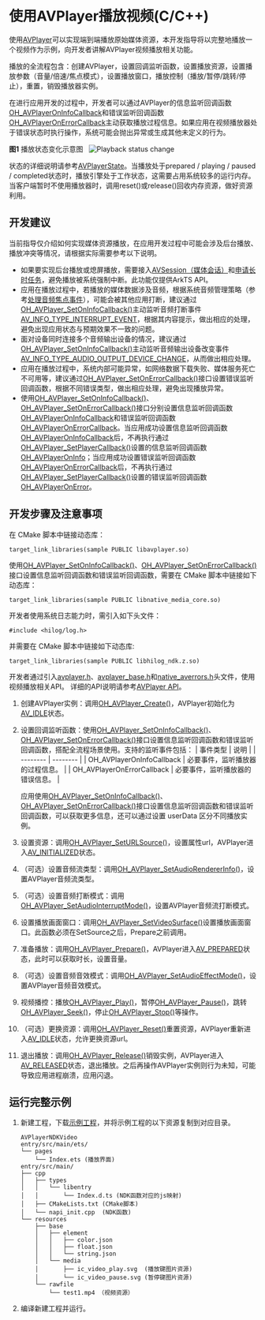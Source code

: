 # 使用AVPlayer播放视频(C/C++)
<!--Kit: Media Kit-->
<!--Subsystem: Multimedia-->
<!--Owner: @xushubo; @chennotfound-->
<!--Designer: @dongyu_dy-->
<!--Tester: @xchaosioda-->
<!--Adviser: @zengyawen-->

使用[AVPlayer](../../reference/apis-media-kit/capi-avplayer.md)可以实现端到端播放原始媒体资源，本开发指导将以完整地播放一个视频作为示例，向开发者讲解AVPlayer视频播放相关功能。

播放的全流程包含：创建AVPlayer，设置回调监听函数，设置播放资源，设置播放参数（音量/倍速/焦点模式），设置播放窗口，播放控制（播放/暂停/跳转/停止），重置，销毁播放器实例。

在进行应用开发的过程中，开发者可以通过AVPlayer的信息监听回调函数[OH_AVPlayerOnInfoCallback](../../reference/apis-media-kit/capi-avplayer-base-h.md#oh_avplayeroninfocallback)和错误监听回调函数[OH_AVPlayerOnErrorCallback](../../reference/apis-media-kit/capi-avplayer-base-h.md#oh_avplayeronerrorcallback)主动获取播放过程信息。如果应用在视频播放器处于错误状态时执行操作，系统可能会抛出异常或生成其他未定义的行为。

**图1** 播放状态变化示意图  
![Playback status change](figures/playback-status-change-ndk.png)

状态的详细说明请参考[AVPlayerState](../../reference/apis-media-kit/capi-avplayer-base-h.md#avplayerstate)。当播放处于prepared / playing / paused / completed状态时，播放引擎处于工作状态，这需要占用系统较多的运行内存。当客户端暂时不使用播放器时，调用reset()或release()回收内存资源，做好资源利用。

## 开发建议

当前指导仅介绍如何实现媒体资源播放，在应用开发过程中可能会涉及后台播放、播放冲突等情况，请根据实际需要参考以下说明。

- 如果要实现后台播放或熄屏播放，需要接入[AVSession（媒体会话）](../avsession/avsession-access-scene.md)和[申请长时任务](../../task-management/continuous-task.md)，避免播放被系统强制中断。此功能仅提供ArkTS API。
- 应用在播放过程中，若播放的媒体数据涉及音频，根据系统音频管理策略（参考[处理音频焦点事件](../audio/audio-playback-concurrency.md)），可能会被其他应用打断，建议通过[OH_AVPlayer_SetOnInfoCallback()](../../reference/apis-media-kit/capi-avplayer-h.md#oh_avplayer_setoninfocallback)主动监听音频打断事件[AV_INFO_TYPE_INTERRUPT_EVENT](../../reference/apis-media-kit/capi-avplayer-base-h.md#avplayeroninfotype)，根据其内容提示，做出相应的处理，避免出现应用状态与预期效果不一致的问题。
- 面对设备同时连接多个音频输出设备的情况，建议通过[OH_AVPlayer_SetOnInfoCallback()](../../reference/apis-media-kit/capi-avplayer-h.md#oh_avplayer_setoninfocallback)主动监听音频输出设备改变事件[AV_INFO_TYPE_AUDIO_OUTPUT_DEVICE_CHANGE](../../reference/apis-media-kit/capi-avplayer-base-h.md#avplayeroninfotype)，从而做出相应处理。
- 应用在播放过程中，系统内部可能异常，如网络数据下载失败、媒体服务死亡不可用等，建议通过[OH_AVPlayer_SetOnErrorCallback()](../../reference/apis-media-kit/capi-avplayer-h.md#oh_avplayer_setonerrorcallback)接口设置错误监听回调函数，根据不同错误类型，做出相应处理，避免出现播放异常。
- 使用[OH_AVPlayer_SetOnInfoCallback()](../../reference/apis-media-kit/capi-avplayer-h.md#oh_avplayer_setoninfocallback)、[OH_AVPlayer_SetOnErrorCallback()](../../reference/apis-media-kit/capi-avplayer-h.md#oh_avplayer_setonerrorcallback)接口分别设置信息监听回调函数[OH_AVPlayerOnInfoCallback](../../reference/apis-media-kit/capi-avplayer-base-h.md#oh_avplayeroninfocallback)和错误监听回调函数[OH_AVPlayerOnErrorCallback](../../reference/apis-media-kit/capi-avplayer-base-h.md#oh_avplayeronerrorcallback)。当应用成功设置信息监听回调函数[OH_AVPlayerOnInfoCallback](../../reference/apis-media-kit/capi-avplayer-base-h.md#oh_avplayeroninfocallback)后，不再执行通过[OH_AVPlayer_SetPlayerCallback()](../../reference/apis-media-kit/capi-avplayer-h.md#oh_avplayer_setplayercallback)设置的信息监听回调函数[OH_AVPlayerOnInfo](../../reference/apis-media-kit/capi-avplayer-base-h.md#oh_avplayeroninfo)；当应用成功设置错误监听回调函数[OH_AVPlayerOnErrorCallback](../../reference/apis-media-kit/capi-avplayer-base-h.md#oh_avplayeronerrorcallback)后，不再执行通过[OH_AVPlayer_SetPlayerCallback()](../../reference/apis-media-kit/capi-avplayer-h.md#oh_avplayer_setplayercallback)设置的错误监听回调函数[OH_AVPlayerOnError](../../reference/apis-media-kit/capi-avplayer-base-h.md#oh_avplayeronerror)。

## 开发步骤及注意事项
在 CMake 脚本中链接动态库：
```
target_link_libraries(sample PUBLIC libavplayer.so)
```

使用[OH_AVPlayer_SetOnInfoCallback()](../../reference/apis-media-kit/capi-avplayer-h.md#oh_avplayer_setoninfocallback)、[OH_AVPlayer_SetOnErrorCallback()](../../reference/apis-media-kit/capi-avplayer-h.md#oh_avplayer_setonerrorcallback)接口设置信息监听回调函数和错误监听回调函数，需要在 CMake 脚本中链接如下动态库：
```
target_link_libraries(sample PUBLIC libnative_media_core.so)
```

开发者使用系统日志能力时，需引入如下头文件：
```
#include <hilog/log.h>
```

并需要在 CMake 脚本中链接如下动态库:
```
target_link_libraries(sample PUBLIC libhilog_ndk.z.so)
```

开发者通过引入[avplayer.h](../../reference/apis-media-kit/capi-avplayer-h.md)、[avplayer_base.h](../../reference/apis-media-kit/capi-avplayer-base-h.md)和[native_averrors.h](../../reference/apis-avcodec-kit/native__averrors_8h.md)头文件，使用视频播放相关API。
详细的API说明请参考[AVPlayer API](../../reference/apis-media-kit/capi-avplayer.md)。

1. 创建AVPlayer实例：调用[OH_AVPlayer_Create()](../../reference/apis-media-kit/capi-avplayer-h.md#oh_avplayer_create)，AVPlayer初始化为[AV_IDLE](../../reference/apis-media-kit/capi-avplayer-base-h.md#avplayerstate)状态。

2. 设置回调监听函数：使用[OH_AVPlayer_SetOnInfoCallback()](../../reference/apis-media-kit/capi-avplayer-h.md#oh_avplayer_setoninfocallback)、[OH_AVPlayer_SetOnErrorCallback()](../../reference/apis-media-kit/capi-avplayer-h.md#oh_avplayer_setonerrorcallback)接口设置信息监听回调函数和错误监听回调函数，搭配全流程场景使用。支持的监听事件包括：
   | 事件类型 | 说明 |
   | -------- | -------- |
   | OH_AVPlayerOnInfoCallback | 必要事件，监听播放器的过程信息。 |
   | OH_AVPlayerOnErrorCallback | 必要事件，监听播放器的错误信息。 |

    应用使用[OH_AVPlayer_SetOnInfoCallback()](../../reference/apis-media-kit/capi-avplayer-h.md#oh_avplayer_setoninfocallback)、[OH_AVPlayer_SetOnErrorCallback()](../../reference/apis-media-kit/capi-avplayer-h.md#oh_avplayer_setonerrorcallback)接口设置信息监听回调函数和错误监听回调函数，可以获取更多信息，还可以通过设置 userData 区分不同播放实例。

3. 设置资源：调用[OH_AVPlayer_SetURLSource()](../../reference/apis-media-kit/capi-avplayer-h.md#oh_avplayer_seturlsource)，设置属性url，AVPlayer进入[AV_INITIALIZED](../../reference/apis-media-kit/capi-avplayer-base-h.md#avplayerstate)状态。

4. （可选）设置音频流类型：调用[OH_AVPlayer_SetAudioRendererInfo()](../../reference/apis-media-kit/capi-avplayer-h.md#oh_avplayer_setaudiorendererinfo)，设置AVPlayer音频流类型。

5. （可选）设置音频打断模式：调用[OH_AVPlayer_SetAudioInterruptMode()](../../reference/apis-media-kit/capi-avplayer-h.md#oh_avplayer_setaudiointerruptmode)，设置AVPlayer音频流打断模式。

6. 设置播放画面窗口：调用[OH_AVPlayer_SetVideoSurface()](../../reference/apis-media-kit/capi-avplayer-h.md#oh_avplayer_setvideosurface)设置播放画面窗口。此函数必须在SetSource之后，Prepare之前调用。

7. 准备播放：调用[OH_AVPlayer_Prepare()](../../reference/apis-media-kit/capi-avplayer-h.md#oh_avplayer_prepare)，AVPlayer进入[AV_PREPARED](../../reference/apis-media-kit/capi-avplayer-base-h.md#avplayerstate)状态，此时可以获取时长，设置音量。

8. （可选）设置音频音效模式：调用[OH_AVPlayer_SetAudioEffectMode()](../../reference/apis-media-kit/capi-avplayer-h.md#oh_avplayer_setaudioeffectmode)，设置AVPlayer音频音效模式。

9. 视频播控：播放[OH_AVPlayer_Play()](../../reference/apis-media-kit/capi-avplayer-h.md#oh_avplayer_play)，暂停[OH_AVPlayer_Pause()](../../reference/apis-media-kit/capi-avplayer-h.md#oh_avplayer_pause)，跳转[OH_AVPlayer_Seek()](../../reference/apis-media-kit/capi-avplayer-h.md#oh_avplayer_seek)，停止[OH_AVPlayer_Stop()](../../reference/apis-media-kit/capi-avplayer-h.md#oh_avplayer_stop)等操作。

10. （可选）更换资源：调用[OH_AVPlayer_Reset()](../../reference/apis-media-kit/capi-avplayer-h.md#oh_avplayer_reset)重置资源，AVPlayer重新进入[AV_IDLE](../../reference/apis-media-kit/capi-avplayer-base-h.md#avplayerstate)状态，允许更换资源url。

11. 退出播放：调用[OH_AVPlayer_Release()](../../reference/apis-media-kit/capi-avplayer-h.md#oh_avplayer_release)销毁实例，AVPlayer进入[AV_RELEASED](../../reference/apis-media-kit/capi-avplayer-base-h.md#avplayerstate)状态，退出播放。之后再操作AVPlayer实例则行为未知，可能导致应用进程崩溃，应用闪退。

## 运行完整示例

1. 新建工程，下载[示例工程](https://gitcode.com/openharmony/applications_app_samples/tree/master/code/DocsSample/Media/AVPlayer/AVPlayerNDKVideo)，并将示例工程的以下资源复制到对应目录。
    ```
    AVPlayerNDKVideo
    entry/src/main/ets/
    └── pages
        └── Index.ets (播放界面)
    entry/src/main/
    ├── cpp
    │   ├── types
    │   │   └── libentry
    │   │       └── Index.d.ts (NDK函数对应的js映射)
    │   ├── CMakeLists.txt (CMake脚本)
    │   └── napi_init.cpp  (NDK函数)
    └── resources
        ├── base
        │   ├── element
        │   │   ├── color.json
        │   │   ├── float.json
        │   │   └── string.json
        │   └── media
        │       ├── ic_video_play.svg  (播放键图片资源)
        │       └── ic_video_pause.svg (暂停键图片资源)
        └── rawfile
            └── test1.mp4 （视频资源）
    ```
2. 编译新建工程并运行。
